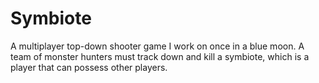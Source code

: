 # Symbiote

A multiplayer top-down shooter game I work on once in a blue moon. A team of monster hunters must track down and kill a symbiote,
which is a player that can possess other players.
